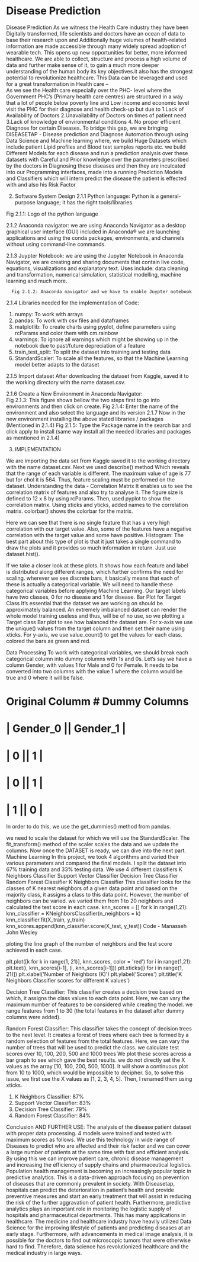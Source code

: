 # Disease Prediction
Disease Prediction 
As we witness the Health Care industry they have been Digitally transformed, life scientists and doctors have an ocean of data to base their research upon and Additionally huge volumes of health-related information are made accessible through many widely spread adoption of wearable tech. This opens up new opportunities for better, more informed healthcare. We are able to collect, structure and process a high volume of data and further make sense of it, to gain a much more deeper understanding of the human body its key objectives.it also has the strongest potential to revolutionize healthcare. This Data can be leveraged and used for a great transformation in Health care –  
As we see the Health care especially over the  PHC- level where the Government PHC’s (Primary health care centres) are structured in a way that a lot of people below poverty line and Low income and  economic level visit the PHC for their diagnose and health check-up but due to 1.Lack of Availability of Doctors  2.Unavailability of Doctors on times of patient need 3.Lack of knowledge of  environmental conditions 4. No proper efficient Diagnose for certain Diseases. To bridge this gap, we are bringing DISEASETAP - Disease prediction and Diagnose Automation through using Data Science and Machine learning where, we build Huge Datasets which include patient Lipid profiles and Blood test samples reports etc. we build Different Models for each disease and run a prediction analysis over these datasets with Careful and Prior knowledge over the parameters prescribed by the doctors in Diagnosing these diseases and then they are inculcated into our Programming interfaces, made into a running Prediction Models and Classifiers which will intern predict the disease the patient is effected with and also his Risk Factor

2. Software System Design
2.1.1 Python language: Python is a general-purpose language; it has the right tools/libraries. 
 
Fig 2.1.1: Logo of the python language

2.1.2 Anaconda navigator: we are using Anaconda Navigator as a desktop graphical user interface (GUI) included in Anaconda® we are launching applications and using the conda packages, environments, and channels without using command-line commands.

2.1.3 Juypter Notebook: we are using the Jupyter Notebook in Anaconda Navigator, we are creating and sharing documents that contain live code, equations, visualizations and explanatory text. Uses include: data cleaning and transformation, numerical simulation, statistical modelling, machine learning and much more.
 
      Fig 2.1.2: Anaconda navigator and we have to enable Juypter notebook


2.1.4 Libraries needed for the implementation of Code:
1.	numpy: To work with arrays
2.	pandas: To work with csv files and dataframes
3.	matplotlib: To create charts using pyplot, define parameters using rcParams and color them with cm.rainbow
4.	warnings: To ignore all warnings which might be showing up in the notebook due to past/future depreciation of a feature
5.	train_test_split: To split the dataset into training and testing data
6.	StandardScaler: To scale all the features, so that the Machine Learning model better adapts to the dataset

2.1.5 Import dataset
After downloading the dataset from Kaggle, saved it to the working directory with the name dataset.csv.

2.1.6 Create a New Environment in Anaconda Navigator:  
Fig 2.1.3: This figure shows bellow the two steps first to go into environments and then click on create.
Fig 2.1.4: Enter the name of the environment and also select the language and its version
2.1.7 Now in the new environment installing the above stated libraries / packages (Mentioned in 2.1.4)
Fig 2.1.5: Type the Package name in the search bar and click apply to install (same way install all the needed libraries and packages as mentioned in 2.1.4) 

3. IMPLEMENTATION

We are importing the data set from Kaggle saved it to the working directory with the name dataset.csv. Next we used describe() method  Which reveals that the range of each variable is different. The maximum value of age is 77 but for chol it is 564. Thus, feature scaling must be performed on the dataset.
Understanding the data - Correlation Matrix
It enables us to see the correlation matrix of features and also try to analyse it. The figure size is defined to 12 x 8 by using rcParams. Then, used pyplot to show the correlation matrix. Using xticks and yticks, added names to the correlation matrix. colorbar() shows the colorbar for the matrix.

Here we can see that there is no single feature that has a very high correlation with our target value. Also, some of the features have a negative correlation with the target value and some have positive.
Histogram: The best part about this type of plot is that it just takes a single command to draw the plots and it provides so much information in return. Just use dataset.hist().

If we take a closer look at these plots. It shows how each feature and label is distributed along different ranges, which further confirms the need for scaling. wherever we see discrete bars, it basically means that each of these is actually a categorical variable. We will need to handle these categorical variables before applying Machine Learning. Our target labels have two classes, 0 for no disease and 1 for disease.
Bar Plot for Target Class
It’s essential that the dataset we are working on should be approximately balanced. An extremely imbalanced dataset can render the whole model training useless and thus, will be of no use, so we plotting a Target class Bar plot to see how balanced the dataset are. 
For x-axis we use the unique() values from the target column and then set their name using xticks. For y-axis, we use value_count() to get the values for each class. colored the bars as green and red.

Data Processing
To work with categorical variables, we should break each categorical column into dummy columns with 1s and 0s. Let’s say we have a column Gender, with values 1 for Male and 0 for Female. It needs to be converted into two columns with the value 1 where the column would be true and 0 where it will be false.

# Original Columm # Dummy Columns                         
# |  Gender_0  ||  Gender_1  |
# |      0     ||      1     |
# |      0     ||      1     |
# |      1     ||      0     | 

In order to do this, we use the get_dummies() method from pandas. 

 we need to scale the dataset for which we will use the StandardScaler. The fit_transform() method of the scaler scales the data and we update the columns.
Now once the DATASET is ready, we can dive into the next part.
Machine Learning
In this project, we took 4 algorithms and varied their various parameters and compared the final models. I split the dataset into 67% training data and 33% testing data.
We use 4 different classifiers
K Neighbors Classifier
Support Vector Classifier
Decision Tree Classifier
Random Forest Classifier
K Neighbors Classifier
This classifier looks for the classes of K nearest neighbors of a given data point and based on the majority class, it assigns a class to this data point. However, the number of neighbors can be varied. we varied them from 1 to 20 neighbors and calculated the test score in each case.
knn_scores = []
	for k in range(1,21):
	    knn_classifier = KNeighborsClassifier(n_neighbors = k)
	    knn_classifier.fit(X_train, y_train)
	    knn_scores.append(knn_classifier.score(X_test, y_test))
Code - Manasseh John Wesley 

ploting the  line graph of the number of neighbors and the test score achieved in each case.











plt.plot([k for k in range(1, 21)], knn_scores, color = 'red')
	for i in range(1,21):
	    plt.text(i, knn_scores[i-1], (i, knn_scores[i-1]))
	plt.xticks([i for i in range(1, 21)])
	plt.xlabel('Number of Neighbors (K)')
	plt.ylabel('Scores')
	plt.title('K Neighbors Classifier scores for different K values')

Decision Tree Classifier: This classifier creates a decision tree based on which, it assigns the class values to each data point. Here, we can vary the maximum number of features to be considered while creating the model. we range features from 1 to 30 (the total features in the dataset after dummy columns were added).



Random Forest Classifier: This classifier takes the concept of decision trees to the next level. It creates a forest of trees where each tree is formed by a random selection of features from the total features. Here, we can vary the number of trees that will be used to predict the class. we calculate test scores over 10, 100, 200, 500 and 1000 trees
We plot these scores across a bar graph to see which gave the best results. we do not directly set the X values as the array [10, 100, 200, 500, 1000]. It will show a continuous plot from 10 to 1000, which would be impossible to decipher. So, to solve this issue, we first use the X values as [1, 2, 3, 4, 5]. Then, I renamed them using xticks.


1.	K Neighbors Classifier: 87%
2.	Support Vector Classifier: 83%
3.	Decision Tree Classifier: 79%
4.	Random Forest Classifier: 84%

Conclusion AND FURTHER USE:
The analysis of the disease patient dataset with proper data processing. 4 models were trained and tested with maximum scores as follows.
We use this technology in wide range of Diseases to predict who are affected and their risk factor and we can cover a large number of patients at the same time with fast and efficient analysis.
By using this we can improve patient care, chronic disease management and increasing the efficiency of supply chains and pharmaceutical logistics. Population health management is becoming an increasingly popular topic in predictive analytics. This is a data-driven approach focusing on prevention of diseases that are commonly prevalent in society.
With Diseasetap, hospitals can predict the deterioration in patient’s health and provide preventive measures and start an early treatment that will assist in reducing the risk of the further aggravation of patient health. Furthermore, predictive analytics plays an important role in monitoring the logistic supply of hospitals and pharmaceutical departments.
This has many applications in healthcare. The medicine and healthcare industry have heavily utilized Data Science for the improving lifestyle of patients and predicting diseases at an early stage. Furthermore, with advancements in medical image analysis, it is possible for the doctors to find out microscopic tumors that were otherwise hard to find. Therefore, data science has revolutionized healthcare and the medical industry in large ways.
